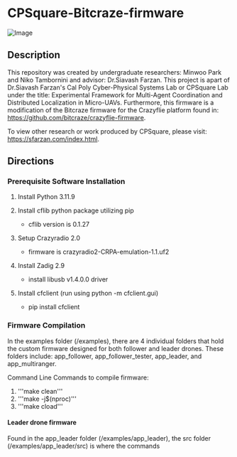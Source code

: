 # CPSquare-Bitcraze-firmware

![Image](https://github.com/user-attachments/assets/569c3641-8b44-4794-8f21-5bf1033764fa)

## Description
This repository was created by undergraduate researchers: Minwoo Park and Niko Tambornini and advisor: Dr.Siavash Farzan. This project is apart of Dr.Siavash Farzan's Cal Poly Cyber-Physical Systems Lab or CPSquare Lab under the title: Experimental Framework for Multi-Agent Coordination and Distributed Localization in Micro-UAVs. Furthermore, this firmware is a modification of the Bitcraze firmware for the Crazyflie platform found in: https://github.com/bitcraze/crazyflie-firmware. 

To view other research or work produced by CPSquare, please visit: https://sfarzan.com/index.html.

## Directions

### Prerequisite Software Installation

1. Install Python 3.11.9 

2. Install cflib python package utilizing pip 
    - cflib version is 0.1.27

3. Setup Crazyradio 2.0
    - firmware is crazyradio2-CRPA-emulation-1.1.uf2

4. Install Zadig 2.9 
    - install libusb v1.4.0.0 driver

5. Install cfclient (run using python -m cfclient.gui)
    - pip install cfclient
      
### Firmware Compilation
In the examples folder (/examples), there are 4 individual folders that hold the custom firmware designed for both follower and leader drones. These folders include: app_follower, app_follower_tester, app_leader, and app_multiranger. 

Command Line Commands to compile firmware:

1. '''make clean'''
2. '''make -j$(nproc)'''
3. '''make cload'''


#### Leader drone firmware

Found in the app_leader folder (/examples/app_leader), the src folder (/examples/app_leader/src) is where the commands 
